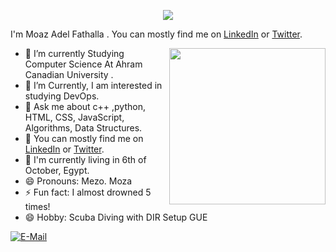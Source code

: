 
<p align="center">
  <img src="https://readme-typing-svg.demolab.com/?lines=Hello%2C+I'm+Moaz+Adel!;I'm+a+software+engineer;Welcome+to+my+profile!" style="color:mix" />
</p>



I'm Moaz Adel Fathalla . You can mostly find me on [LinkedIn](https://www.linkedin.com/in/moazadelghanem) or [Twitter](https://twitter.com/@moazadelghanem).

<img width="250" align="right" src="https://c.tenor.com/_DOBjnGspYAAAAAM/code-coding.gif">


- 🌱 I’m currently Studying Computer Science At Ahram Canadian University .
- 👯 I’m Currently, I am interested in studying DevOps.
- 🔭 Ask me about c++ ,python, HTML, CSS, JavaScript, Algorithms, Data Structures.
- 💬 You can mostly find me on [LinkedIn](https://www.linkedin.com/in/moazadelghanem) or [Twitter](https://twitter.com/@moazadelghanem).
- 📍 I'm currently living in 6th of October, Egypt.
- 😄 Pronouns: Mezo. Moza
- ⚡ Fun fact: I almost drowned 5 times!
- 😄 Hobby: Scuba Diving with DIR Setup GUE

[![E-Mail](https://img.shields.io/badge/--email?label=E-mail&logo=Gmail&style=social)](mailto:adelmoaz73@gmail.com) 

<!--
**Moaz ADEL Fathalla** is a ✨ _special_ ✨ repository because its `README.md` (this file) appears on your GitHub profile.

Here are some ideas to get you started:

- 🔭 I’m currently working on ...
- 🌱 I’m currently learning ...
- 👯 I’m looking to collaborate on ...
- 🤔 I’m looking for help with ...
- 💬 Ask me about ...
- 📫 How to reach me: ...
- 😄 Pronouns: ...
- ⚡ Fun fact: ...
-->


